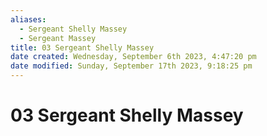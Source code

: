 ```yaml
---
aliases:
  - Sergeant Shelly Massey
  - Sergeant Massey
title: 03 Sergeant Shelly Massey
date created: Wednesday, September 6th 2023, 4:47:20 pm
date modified: Sunday, September 17th 2023, 9:18:25 pm
---
```


# 03 Sergeant Shelly Massey
